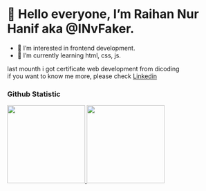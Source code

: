 # 👋 Hello everyone, I’m Raihan Nur Hanif aka @INvFaker.
- 👀 I’m interested in frontend development.
- 🌱 I’m currently learning html, css, js.

last mounth i got certificate web development from dicoding<br>
if you want to know me more, please check [Linkedin](https://www.linkedin.com/in/raihannh25/)

### Github Statistic
<p align="left">
<a href="https://github.com/penuliscode">
  <img height="180em" src="https://github-readme-stats-eight-theta.vercel.app/api?username=INvFaker&show_icons=true&theme=algolia&include_all_commits=true&count_private=true"/>
  <img height="180em" src="https://github-readme-stats-eight-theta.vercel.app/api/top-langs/?username=INvFaker&layout=compact&layout=compact&theme=algolia"/>
</a>
</p>
